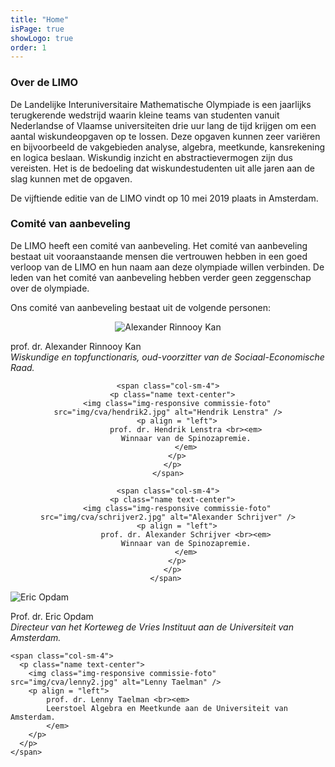 ```yaml
---
title: "Home"
isPage: true
showLogo: true
order: 1
---
```


### Over de LIMO

De Landelijke Interuniversitaire Mathematische Olympiade is een jaarlijks
terugkerende wedstrijd waarin kleine teams van studenten vanuit Nederlandse of
Vlaamse universiteiten drie uur lang de tijd krijgen om een aantal
wiskundeopgaven op te lossen. Deze opgaven kunnen zeer variëren en
bijvoorbeeld de vakgebieden analyse, algebra, meetkunde, kansrekening en logica
beslaan. Wiskundig inzicht en abstractievermogen zijn dus vereisten. Het is de
bedoeling dat wiskundestudenten uit alle jaren aan de slag kunnen met de
opgaven.

De vijftiende editie van de LIMO vindt op 10 mei 2019 plaats in Amsterdam.

### Comit&eacute; van aanbeveling

De LIMO heeft een comit&eacute; van aanbeveling. Het comit&eacute; van aanbeveling bestaat
uit vooraanstaande mensen die vertrouwen hebben in een goed verloop van de LIMO
en hun naam aan deze olympiade willen verbinden. De leden van het comit&eacute; van
aanbeveling hebben verder geen zeggenschap over de olympiade.

Ons comit&eacute; van aanbeveling bestaat uit de volgende personen:

<div class="row" align="center">
    <span class="col-sm-4"> 
      <p class="name text-center">
        <img class="img-responsive commissie-foto" src="img/cva/alexander2.jpg" alt="Alexander Rinnooy Kan" />
   		<p align = "left">
			prof. dr. Alexander Rinnooy Kan <br><em>
			Wiskundige en topfunctionaris, oud-voorzitter van de Sociaal-Economische Raad.
			</em>
		</p>
      </p>
    </span>
	
	<span class="col-sm-4">
      <p class="name text-center">
		<img class="img-responsive commissie-foto" src="img/cva/hendrik2.jpg" alt="Hendrik Lenstra" />
        <p align = "left">
			prof. dr. Hendrik Lenstra <br><em>
			Winnaar van de Spinozapremie.
			</em>
		</p>
      </p>
    </span>
	
	<span class="col-sm-4">
      <p class="name text-center">
		<img class="img-responsive commissie-foto" src="img/cva/schrijver2.jpg" alt="Alexander Schrijver" />
        <p align = "left">
			prof. dr. Alexander Schrijver <br><em>
			Winnaar van de Spinozapremie.
			</em>
		</p>
      </p>
    </span>	
</div>
 
<div class="row">
	<span class="col-sm-2">
	</span>
	<span class="col-sm-4"> 
      <p align ="left" class="name text-center">
		<img class="img-responsive commissie-foto" src="img/cva/eric2.jpg" alt="Eric Opdam" />
        <p align = "left">
			Prof. dr. Eric Opdam <br><em> 
			Directeur van het Korteweg de Vries Instituut aan de Universiteit van Amsterdam.
			</em>
		</p>
      </p>
    </span>
    	
	<span class="col-sm-4">
      <p class="name text-center">
		<img class="img-responsive commissie-foto" src="img/cva/lenny2.jpg" alt="Lenny Taelman" />
        <p align = "left">
			prof. dr. Lenny Taelman <br><em>
			Leerstoel Algebra en Meetkunde aan de Universiteit van Amsterdam.
			</em>
		</p>
      </p>
    </span>
</div>    
    


